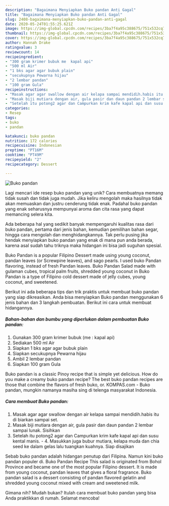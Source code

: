```yaml
---
description: "Bagaimana Menyiapkan Buko pandan Anti Gagal"
title: "Bagaimana Menyiapkan Buko pandan Anti Gagal"
slug: 2408-bagaimana-menyiapkan-buko-pandan-anti-gagal
date: 2020-05-24T01:55:25.621Z
image: https://img-global.cpcdn.com/recipes/3ba7f4a95c388675/751x532cq70/buko-pandan-foto-resep-utama.jpg
thumbnail: https://img-global.cpcdn.com/recipes/3ba7f4a95c388675/751x532cq70/buko-pandan-foto-resep-utama.jpg
cover: https://img-global.cpcdn.com/recipes/3ba7f4a95c388675/751x532cq70/buko-pandan-foto-resep-utama.jpg
author: Hannah Drake
ratingvalue: 3
reviewcount: 14
recipeingredient:
- "300 gram krimer bubuk me  kapal api"
- "500 ml Air"
- "1 bks agar agar bubuk plain"
- "secukupnya Pewarna hijau"
- "2 lembar pandan"
- "100 gram Gula"
recipeinstructions:
- "Masak agar agar swallow dengan air kelapa sampai mendidih.habis itu di biarkan sampai set."
- "Masak biji mutiara dengan air, gula pasir dan daun pandan 2 lembar sampai lunak. Sisihkan"
- "Setelah itu potong2 agar dan Campurkan krim kafe kapal api dan susu kental manis.  4. Masukkan juga bubur mutiara, kelapa muda dan chia seed ke dalam gelas lalu tuangkan kuahnya. Siap disajikan"
categories:
- Resep
tags:
- buko
- pandan

katakunci: buko pandan 
nutrition: 172 calories
recipecuisine: Indonesian
preptime: "PT16M"
cooktime: "PT49M"
recipeyield: "2"
recipecategory: Dessert

---
```



![Buko pandan](https://img-global.cpcdn.com/recipes/3ba7f4a95c388675/751x532cq70/buko-pandan-foto-resep-utama.jpg)

Lagi mencari ide resep buko pandan yang unik? Cara membuatnya memang tidak susah dan tidak juga mudah. Jika keliru mengolah maka hasilnya tidak akan memuaskan dan justru cenderung tidak enak. Padahal buko pandan yang enak seharusnya mempunyai aroma dan cita rasa yang dapat memancing selera kita.

Ada beberapa hal yang sedikit banyak mempengaruhi kualitas rasa dari buko pandan, pertama dari jenis bahan, kemudian pemilihan bahan segar, hingga cara mengolah dan menghidangkannya. Tak perlu pusing jika hendak menyiapkan buko pandan yang enak di mana pun anda berada, karena asal sudah tahu triknya maka hidangan ini bisa jadi suguhan spesial.

Buko Pandan is a popular Filipino Dessert made using young coconut, pandan leaves (or Screwpine leaves), and sago pearls. I used buko Pandan flavoring, instead of fresh Pandan leaves. Buko Pandan Salad made with gulaman cubes, tropical palm fruits, shredded young coconut in Buko Pandan is a type of Filipino cold dessert made of jelly cubes, young coconut, and sweetened.


Berikut ini ada beberapa tips dan trik praktis untuk membuat buko pandan yang siap dikreasikan. Anda bisa menyiapkan Buko pandan menggunakan 6 jenis bahan dan 3 langkah pembuatan. Berikut ini cara untuk membuat hidangannya.

<!--inarticleads1-->

##### Bahan-bahan dan bumbu yang diperlukan dalam pembuatan Buko pandan:

1. Gunakan 300 gram krimer bubuk (me : kapal api)
1. Sediakan 500 ml Air
1. Siapkan 1 bks agar agar bubuk plain
1. Siapkan secukupnya Pewarna hijau
1. Ambil 2 lembar pandan
1. Siapkan 100 gram Gula


Buko pandan is a classic Pinoy recipe that is simple yet delicious. How do you make a creamy buko pandan recipe? The best buko pandan recipes are those that combine the flavors of fresh buko, or. KOMPAS.com - Buko pandan, mungkin namanya masiha sing di telenga masyarakat Indonesia. 

<!--inarticleads2-->

##### Cara membuat Buko pandan:

1. Masak agar agar swallow dengan air kelapa sampai mendidih.habis itu di biarkan sampai set.
1. Masak biji mutiara dengan air, gula pasir dan daun pandan 2 lembar sampai lunak. Sisihkan
1. Setelah itu potong2 agar dan Campurkan krim kafe kapal api dan susu kental manis.  - 4. Masukkan juga bubur mutiara, kelapa muda dan chia seed ke dalam gelas lalu tuangkan kuahnya. Siap disajikan


Sebab buko pandan adalah hidangan penutup dari Filipina. Namun kini buko pandan populer di. Buko Pandan Recipe This salad is originated from Bohol Province and became one of the most popular Filipino dessert. It is made from young coconut, pandan leaves that gives a floral fragrance. Buko pandan salad is a dessert consisting of pandan flavored gelatin and shredded young coconut mixed with cream and sweetened milk. 

Gimana nih? Mudah bukan? Itulah cara membuat buko pandan yang bisa Anda praktikkan di rumah. Selamat mencoba!

